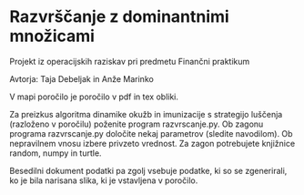 # Razvrščanje z dominantnimi množicami
Projekt iz operacijskih raziskav pri predmetu Finančni praktikum

Avtorja: Taja Debeljak in Anže Marinko

V mapi poročilo je poročilo v pdf in tex obliki.

Za preizkus algoritma dinamike okužb in imunizacije s strategijo luščenja (razloženo v poročilu) poženite program razvrscanje.py.
Ob zagonu programa razvrscanje.py določite nekaj parametrov (sledite navodilom). Ob nepravilnem vnosu izbere privzeto vrednost.
Za zagon potrebujete knjižnice random, numpy in turtle.

Besedilni dokument podatki pa zgolj vsebuje podatke, ki so se zgenerirali, ko je bila narisana slika, ki je vstavljena v poročilo.
